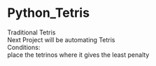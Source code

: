 # Python_Tetris
Traditional Tetris <br/>
Next Project will be automating Tetris <br/>
Conditions: <br/>
place the tetrinos where it gives the least penalty <br/>

